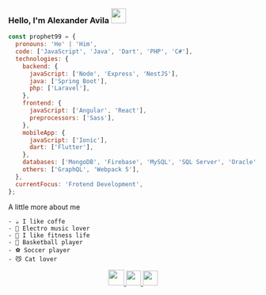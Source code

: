 ### Hello, I'm Alexander Avila <img src="https://media.giphy.com/media/euywxGDy8nHNK/giphy.gif" width="30">

```javascript
const prophet99 = {
  pronouns: 'He' | 'Him',
  code: ['JavaScript', 'Java', 'Dart', 'PHP', 'C#'],
  technologies: {
    backend: {
      javaScript: ['Node', 'Express', 'NestJS'],
      java: ['Spring Boot'],
      php: ['Laravel'],
    },
    frontend: {
      javaScript: ['Angular', 'React'],
      preprocessors: ['Sass'],
    },
    mobileApp: {
      javaScript: ['Ionic'],
      dart: ['Flutter'],
    },
    databases: ['MongoDB', 'Firebase', 'MySQL', 'SQL Server', 'Oracle', 'PostgreSQL'],
    others: ['GraphQL', 'Webpack 5'],
  },
  currentFocus: 'Frotend Development',
};
```
A little more about me
```
- ☕ I like coffe
- 🎼 Electro music lover
- 🥗 I like fitness life
- 🏀 Basketball player
- ⚽ Soccer player
- 😼 Cat lover
```
<p align="center">
<a href="https://www.linkedin.com/in/alexander-avila-briones" target="_blank">
  <img src="https://media.giphy.com/media/HQTYdpx1yhxWpugAi2/giphy.gif" width="32"/>
</a>
 <a href="https://twitter.com/AlexAvSb" target="_blank">
  <img src="https://media.giphy.com/media/ktfqJcs9AVf4HeDLFK/giphy.gif" width="30"/>
</a>
<a href="https://instagram.com/alex.avbr" target="_blank">
  <img src="https://media.giphy.com/media/WyZy1cltG36Y04OCLG/giphy.gif" width="30"/>
</a>
</p>

<!--
**prophet-99/prophet-99** is a ✨ _special_ ✨ repository because its `README.md` (this file) appears on your GitHub profile.

Here are some ideas to get you started:

- 🔭 I’m currently working on ...
- 🌱 I’m currently learning ...
- 👯 I’m looking to collaborate on ...
- 🤔 I’m looking for help with ...
- 💬 Ask me about ...
- 📫 How to reach me: ...
- 😄 Pronouns: ...
- ⚡ Fun fact: ...
-->
